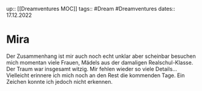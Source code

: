 up:: [[Dreamventures MOC]]
tags:: #Dream #Dreamventures
dates:: 17.12.2022

# Mira

Der Zusammenhang ist mir auch noch echt unklar aber scheinbar besuchen mich momentan viele Frauen, Mädels aus der damaligen Realschul-Klasse.
Der Traum war insgesamt witzig. Mir fehlen wieder so viele Details...
Vielleicht erinnere ich mich noch an den Rest die kommenden Tage.
Ein Zeichen konnte ich jedoch nicht erkennen.